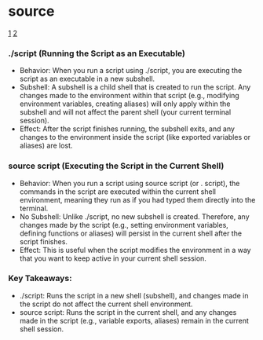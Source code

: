 # source  
[1](https://superuser.com/a/618442/2140578)
[2](https://www.baeldung.com/linux/source-command)  
  
### ./script (Running the Script as an Executable)
- Behavior: When you run a script using ./script, you are executing the script as an executable in a new subshell.
- Subshell: A subshell is a child shell that is created to run the script. Any changes made to the environment within that script (e.g., modifying environment variables, creating aliases) will only apply within the subshell and will not affect the parent shell (your current terminal session).
- Effect: After the script finishes running, the subshell exits, and any changes to the environment inside the script (like exported variables or aliases) are lost.
### source script (Executing the Script in the Current Shell)
- Behavior: When you run a script using source script (or . script), the commands in the script are executed within the current shell environment, meaning they run as if you had typed them directly into the terminal.
- No Subshell: Unlike ./script, no new subshell is created. Therefore, any changes made by the script (e.g., setting environment variables, defining functions or aliases) will persist in the current shell after the script finishes.
- Effect: This is useful when the script modifies the environment in a way that you want to keep active in your current shell session.

### Key Takeaways:
- ./script: Runs the script in a new shell (subshell), and changes made in the script do not affect the current shell environment.  
- source script: Runs the script in the current shell, and any changes made in the script (e.g., variable exports, aliases) remain in the current shell session.
